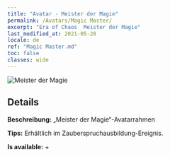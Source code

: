 ```yaml
---
title: "Avatar - Meister der Magie"
permalink: /Avatars/Magic Master/
excerpt: "Era of Chaos  Meister der Magie"
last_modified_at: 2021-05-28
locale: de
ref: "Magic Master.md"
toc: false
classes: wide
---
```

 ![Meister der Magie](/images/a/avatarFrame_37.png)

## Details

 **Beschreibung:** „Meister der Magie“-Avatarrahmen 

 **Tips:** Erhältlich im Zauberspruchausbildung-Ereignis. 

 **Is available:**  + 

